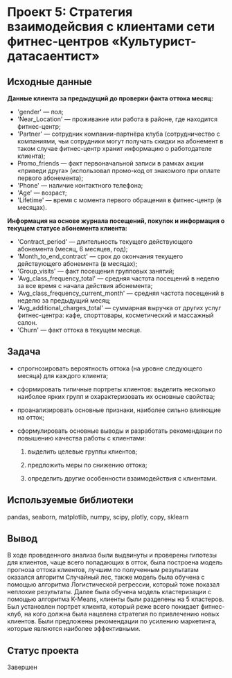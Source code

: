 # **Проект 5: Стратегия взаимодейсвия с клиентами сети фитнес-центров «Культурист-датасаентист»**

## **Исходные данные**

**Данные клиента за предыдущий до проверки факта оттока месяц:**

- 'gender' — пол;
- 'Near_Location' — проживание или работа в районе, где находится фитнес-центр;
- 'Partner' — сотрудник компании-партнёра клуба (сотрудничество с компаниями, чьи сотрудники могут получать скидки на абонемент  в таком случае фитнес-центр хранит информацию о работодателе клиента);
- Promo_friends — факт первоначальной записи в рамках акции «приведи друга» (использовал промо-код от знакомого при оплате первого абонемента);
- 'Phone' — наличие контактного телефона;
- 'Age' — возраст;
- 'Lifetime' — время с момента первого обращения в фитнес-центр (в месяцах).

**Информация на основе журнала посещений, покупок и информация о текущем статусе абонемента клиента:**

- 'Contract_period' — длительность текущего действующего абонемента (месяц, 6 месяцев, год);
- 'Month_to_end_contract' — срок до окончания текущего действующего абонемента (в месяцах);
- 'Group_visits' — факт посещения групповых занятий;
- 'Avg_class_frequency_total' — средняя частота посещений в неделю за все время с начала действия абонемента;
- 'Avg_class_frequency_current_month' — средняя частота посещений в неделю за предыдущий месяц;
- 'Avg_additional_charges_total' — суммарная выручка от других услуг фитнес-центра: кафе, спорттовары, косметический и массажный салон.
- 'Churn' — факт оттока в текущем месяце.

## **Задача**

- спрогнозировать вероятность оттока (на уровне следующего месяца) для каждого клиента;
- сформировать типичные портреты клиентов: выделить несколько наиболее ярких групп и охарактеризовать их основные свойства;
- проанализировать основные признаки, наиболее сильно влияющие на отток;
- сформулировать основные выводы и разработать рекомендации по повышению качества работы с клиентами:

    1. выделить целевые группы клиентов;
    
    2. предложить меры по снижению оттока;
    
    3. определить другие особенности взаимодействия с клиентами.

## **Используемые библиотеки**

pandas, seaborn, matplotlib, numpy, scipy, plotly, copy, sklearn

## **Вывод**

В ходе проведенного анализа были выдвинуты и проверены гипотезы для клиентов, чаще всего попадающих в отток, была построена модель прогноза оттока клиентов, лучшим по полученным результатам оказался алгоритм Случайный лес, также модель была обучена с помощью алгоритма Логистической регрессии, который тоже показал неплохие результаты.
Далее была обучена модель кластеризации с помощью алгоритма K-Means, клиенты были разделены на 5 кластеров. Был установлен портрет клиента, который реже всего покидает фитнес-клуб, на кого должна была нацелена стратегия по привлечению новых клиентов. Были предложены рекомендации по усилению маркетинга, которые являются наиболее эффективными.

## **Статус проекта**
Завершен
